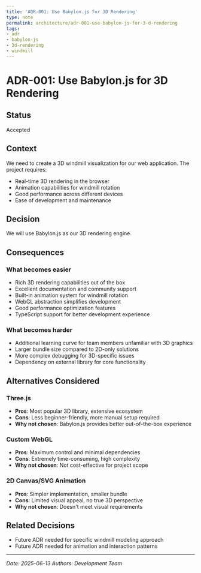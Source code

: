 ```yaml
---
title: 'ADR-001: Use Babylon.js for 3D Rendering'
type: note
permalink: architecture/adr-001-use-babylon-js-for-3-d-rendering
tags:
- adr
- babylon-js
- 3d-rendering
- windmill
---
```


# ADR-001: Use Babylon.js for 3D Rendering

## Status
Accepted

## Context
We need to create a 3D windmill visualization for our web application. The project requires:
- Real-time 3D rendering in the browser
- Animation capabilities for windmill rotation
- Good performance across different devices
- Ease of development and maintenance

## Decision
We will use Babylon.js as our 3D rendering engine.

## Consequences

### What becomes easier
- Rich 3D rendering capabilities out of the box
- Excellent documentation and community support
- Built-in animation system for windmill rotation
- WebGL abstraction simplifies development
- Good performance optimization features
- TypeScript support for better development experience

### What becomes harder
- Additional learning curve for team members unfamiliar with 3D graphics
- Larger bundle size compared to 2D-only solutions
- More complex debugging for 3D-specific issues
- Dependency on external library for core functionality

## Alternatives Considered

### Three.js
- **Pros**: Most popular 3D library, extensive ecosystem
- **Cons**: Less beginner-friendly, more manual setup required
- **Why not chosen**: Babylon.js provides better out-of-the-box experience

### Custom WebGL
- **Pros**: Maximum control and minimal dependencies
- **Cons**: Extremely time-consuming, high complexity
- **Why not chosen**: Not cost-effective for project scope

### 2D Canvas/SVG Animation
- **Pros**: Simpler implementation, smaller bundle
- **Cons**: Limited visual appeal, no true 3D perspective
- **Why not chosen**: Doesn't meet visual requirements

## Related Decisions
- Future ADR needed for specific windmill modeling approach
- Future ADR needed for animation and interaction patterns

---
*Date: 2025-06-13*
*Authors: Development Team*